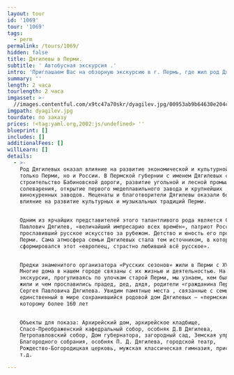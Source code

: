 ```yaml
---
layout: tour
id: '1069'
tour: '1069'
tags:
  - perm
permalink: /tours/1069/
hidden: false
title: Дягилевы в Перми.
subtitle: ' Автобусная экскурсия .'
intro: 'Приглашаем Вас на обзорную экскурсию в г. Пермь, где жил род Дягилевых'
summary: ''
length: 2 часа
tourlength: 2 часа
imgasset: >-
  //images.contentful.com/x9tc47a70skr/dyagilev.jpg/00953ab9b64630e204cf01e99a7ce579/dyagilev.jpg
imgpath: dyagilev.jpg
tourdate: по заказу
prices: !<tag:yaml.org,2002:js/undefined> ''
blueprint: []
includes: []
additionalFees: []
willLearn: []
details:
  - >-
    Род Дягилевых оказал влияние на развитие экономической и культурной жизни не
    только Перми, но и России. В Пермской губернии с именем Дягилевых связано
    строительство Бабиновской дороги, развитие угольной и лесной промышленности,
    солеварения, открытие первого медеплавильного завода и крупнейших
    винокуренных заводов. Меценаты и благотворители Дягилевы оказали большое
    влияние на развитие культурных и музыкальных традиций Перми.


    Одним из ярчайших представителей этого талантливого рода является Сергей
    Павлович Дягилев, «величайший импресарио всех времён», патриот России,
    прославивший русское искусство за рубежом. Детство и юность его прошли в
    Перми. Сама атмосфера семьи Дягилевых стала тем источником, в котором
    сформировался этот «европеец, страстно любивший всё русское».


    Предки знаменитого организатора «Русских сезонов» жили в Перми с ХVIII века.
    Многие дома в нашем городе связаны с их жизнью и деятельностью. На
    экскурсии, прогуливаясь по улочкам старой Перми, мы узнаем, кем были, как
    жили и чем прославились прадед, дед, дядя, родители «гражданина Перми» -
    Сергея Павловича Дягилева. Увидим памятные места , связанные с семьёй и
    единственный в мире сохранившийся родовой дом Дягилевых – «пермские Афины»,
    которому более 160 лет


    Объекты для показа: Архирейский дом, архирейское кладбище,
    Спасо-Преображенский кафедральный собор, особняк Д.В Дягилева,
    Петропавловский собор, Дом губернатора, загородный сад, Земская управа. Дом
    Благородного собрания, особняк П. Д. Дягилева, городской театр,
    Рождество-Богородицкая церковь, мужская классическая гимназия, пристань и
    т.д.

---
```

